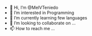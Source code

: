- 👋 Hi, I’m @MelVTeniedo
- 👀 I’m interested in Programming
- 🌱 I’m currently learning few languages
- 💞️ I’m looking to collaborate on ...
- 📫 How to reach me ...

<!---
MelVTeniedo/MelVTeniedo is a ✨ special ✨ repository because its `README.md` (this file) appears on your GitHub profile.
You can click the Preview link to take a look at your changes.
--->
